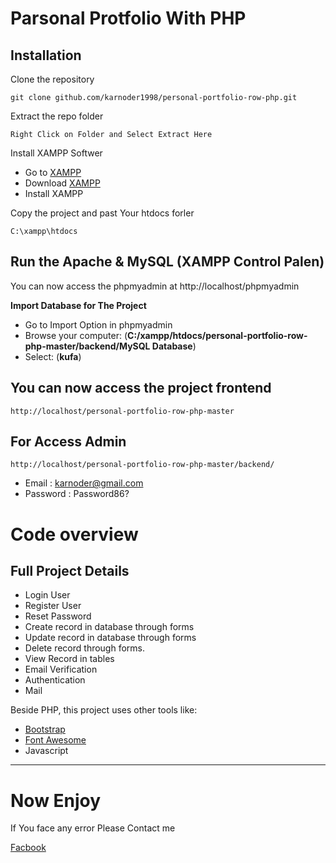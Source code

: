 # Parsonal Protfolio With PHP


## Installation

Clone the repository

    git clone github.com/karnoder1998/personal-portfolio-row-php.git
    

Extract the repo folder

    Right Click on Folder and Select Extract Here

Install XAMPP Softwer

- Go to [XAMPP](https://www.apachefriends.org/download.html)
- Download [XAMPP](https://www.apachefriends.org/download.html)
- Install XAMPP

Copy the project and past Your htdocs forler

    C:\xampp\htdocs


## Run the Apache & MySQL (**XAMPP Control Palen**)


You can now access the phpmyadmin at http://localhost/phpmyadmin

**Import Database for The Project**
- Go to Import Option in phpmyadmin
- Browse your computer: (**C:/xampp/htdocs/personal-portfolio-row-php-master/backend/MySQL Database**)
- Select: (**kufa**)
    
## You can now access the project frontend

    http://localhost/personal-portfolio-row-php-master


## For Access Admin

    http://localhost/personal-portfolio-row-php-master/backend/

- Email : karnoder@gmail.com
- Password : Password86?

# Code overview

## Full Project Details

- Login User
- Register User
- Reset Password
- Create record in database through forms
- Update record in database through forms
- Delete record through forms.
- View Record in tables
- Email Verification
- Authentication
- Mail

Beside PHP, this project uses other tools like:

- [Bootstrap](https://getbootstrap.com/)
- [Font Awesome](https://fontawesome.com/)
- Javascript

----------

# Now Enjoy

If You face any error Please Contact me

[Facbook](https://www.facebook.com/amdadulhaquemelonmia)

